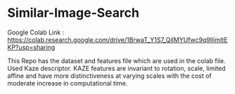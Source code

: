 # Similar-Image-Search
Google Colab Link : https://colab.research.google.com/drive/1BrwaT_Y1S7_QiIMYUfwc9q9lIimItEKP?usp=sharing

This Repo has the dataset and features file which are used in the colab file.
Used Kaze descriptor. KAZE features are invariant to rotation, scale, limited affine and have more distinctiveness at varying scales with the cost of moderate increase in computational time.
